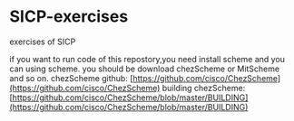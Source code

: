 # SICP-exercises
exercises of SICP

if you want to run code of this repostory,you need install scheme and you can using scheme.
you should be download chezScheme or MitScheme and so on.
chezScheme github: [https://github.com/cisco/ChezScheme](https://github.com/cisco/ChezScheme)
building chezScheme: [https://github.com/cisco/ChezScheme/blob/master/BUILDING](https://github.com/cisco/ChezScheme/blob/master/BUILDING)

